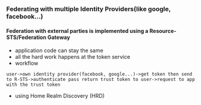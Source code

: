 ### Federating with multiple Identity Providers(like google, facebook...)
#### Federation with external parties is implemented using a Resource-STS/Federation Gateway
* application code can stay the same
* all the hard work happens at the token service
* workflow
```th
user->own identity provider(facebook, google...)->get token then send to R-STS->authenticate pass return trust token to user->request to app with the trust token
```
* using Home Realm Discovery (HRD)
